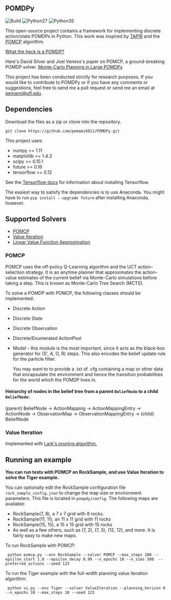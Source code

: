 ## POMDPy
![Build](https://travis-ci.org/pemami4911/POMDPy.svg?branch=master) ![Python27](https://img.shields.io/badge/python-2.7-blue.svg)  ![Python35](https://img.shields.io/badge/python-3.5-blue.svg)

This open-source project contains a framework for implementing discrete action/state POMDPs in Python. This work was inspired by [TAPIR](http://robotics.itee.uq.edu.au/~hannakur/dokuwiki/doku.php?id=wiki:tapir) and the [POMCP](http://www0.cs.ucl.ac.uk/staff/D.Silver/web/Applications.html) algorithm.

[What the heck is a POMDP?](http://www.pomdp.org/tutorial/index.shtml)

Here's David Silver and Joel Veness's paper on POMCP, a ground-breaking POMDP solver. [Monte-Carlo Planning in Large POMDPs](http://papers.nips.cc/paper/4031-monte-carlo-planning-in-large-pomdps.pdf)

This project has been conducted strictly for research purposes. If you would like to contribute to POMDPy or if you have any comments or suggestions, feel free to send me a pull request or send me an email at pemami@ufl.edu.  

## Dependencies ##
Download the files as a zip or clone into the repository.

    git clone https://github.com/pemami4911/POMDPy.git

This project uses:

* numpy >= 1.11
* matplotlib >= 1.4.3
* scipy >= 0.15.1
* future >= 0.16
* tensorflow >= 0.12

See the [Tensorflow docs](https://www.tensorflow.org/versions/r0.12/get_started/os_setup.html#download-and-setup) for information about installing Tensorflow. 

The easiest way to satisfy the dependencies is to use Anaconda. You might have to run `pip install --upgrade future` after installing Anaconda, however. 

## Supported Solvers ##

* [POMCP](https://github.com/pemami4911/POMDPy/blob/master/pomdpy/solvers/pomcp.py)
* [Value Iteration](https://github.com/pemami4911/POMDPy/blob/master/pomdpy/solvers/value_iteration.py)
* [Linear Value Function Approximation](https://github.com/pemami4911/POMDPy/blob/master/pomdpy/solvers/linear_alpha_net.py)

### POMCP

POMCP uses the off-policy Q-Learning algorithm and the UCT action-selection strategy. It is an anytime planner that approximates the action-value
estimates of the current belief via Monte-Carlo simulations before taking a step. This is known as Monte-Carlo Tree Search (MCTS).

To solve a POMDP with POMCP, the following classes should be implemented:

* Discrete Action
* Discrete State
* Discrete Observation
* Discrete/Enumerated ActionPool
* Model - this module is the most important, since it acts as the black-box generator
    for (S', A, O, R) steps. This also encodes the belief update rule for the particle filter.

    You may want to to provide a .txt of .cfg containing a map or other data that encapsulate
    the environment and hence the transition probabilities for the world which the POMDP lives in.

#### Heirarchy of nodes in the belief tree from a parent `BeliefNode` to a child `BeliefNode`:

(parent) BeliefNode -> ActionMapping -> ActionMappingEntry -> ActionNode -> ObservationMap -> ObservationMappingEntry -> (child) BeliefNode

### Value Iteration

Implemented with [Lark's pruning algorithm.](http://www.bgu.ac.il/~shanigu/Publications/skyline_AMAI.3.pdf)

## Running an example ##
**You can run tests with POMCP on RockSample, and use Value Iteration to solve the Tiger example.**

You can optionally edit the RockSample configuration file `rock_sample_config.json` to change the map size or environment parameters.
This file is located in `pompdy/config`.
The following maps are available:
* RockSample(7, 8), a 7 x 7 grid with 8 rocks.
* RockSample(11, 11), an 11 x 11 grid with 11 rocks
* RockSample(15, 15), a 15 x 15 grid with 15 rocks
* As well as a few others, such as (7, 2), (7, 3), (12, 12), and more. It is fairly easy to make new maps.

To run RockSample with POMCP:

     python pomcp.py --env RockSample --solver POMCP --max_steps 200 --epsilon_start 1.0 --epsilon_decay 0.99 --n_epochs 10 --n_sims 500  --preferred_actions --seed 123
        
To run the Tiger example with the full-width planning value iteration algorithm: 

     python vi.py --env Tiger --solver ValueIteration --planning_horizon 8 --n_epochs 10 --max_steps 10 --seed 123


